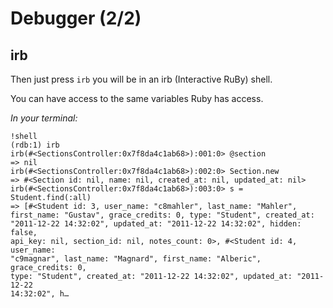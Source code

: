 Debugger (2/2)
================

irb
-----------

Then just press `irb` you will be in an irb (Interactive RuBy) shell.

You can have access to the same variables Ruby has access.

*In your terminal:*

    !shell
    (rdb:1) irb
    irb(#<SectionsController:0x7f8da4c1ab68>):001:0> @section
    => nil
    irb(#<SectionsController:0x7f8da4c1ab68>):002:0> Section.new
    => #<Section id: nil, name: nil, created_at: nil, updated_at: nil>
    irb(#<SectionsController:0x7f8da4c1ab68>):003:0> s = Student.find(:all)
    => [#<Student id: 3, user_name: "c8mahler", last_name: "Mahler",
    first_name: "Gustav", grace_credits: 0, type: "Student", created_at:
    "2011-12-22 14:32:02", updated_at: "2011-12-22 14:32:02", hidden: false,
    api_key: nil, section_id: nil, notes_count: 0>, #<Student id: 4, user_name:
    "c9magnar", last_name: "Magnard", first_name: "Alberic", grace_credits: 0,
    type: "Student", created_at: "2011-12-22 14:32:02", updated_at: "2011-12-22
    14:32:02", h…

